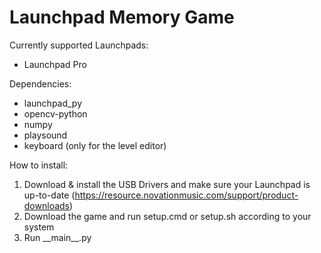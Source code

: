 # Launchpad Memory Game

Currently supported Launchpads:
- Launchpad Pro

Dependencies:
- launchpad_py
- opencv-python
- numpy
- playsound 
- keyboard (only for the level editor)

How to install:
1. Download & install the USB Drivers and make sure your Launchpad is up-to-date (https://resource.novationmusic.com/support/product-downloads)
2. Download the game and run setup.cmd or setup.sh according to your system
3. Run \_\_main\_\_.py 
